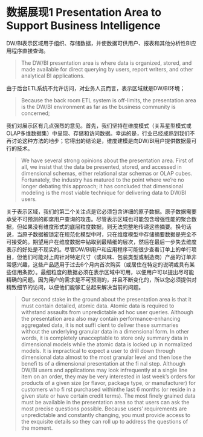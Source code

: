 # 数据展现1 Presentation Area to Support Business Intelligence
DW/BI表示区域用于组织、存储数据，并使数据可供用户、报表和其他分析性BI应用程序直接查询。
> The DW/BI presentation area is where data is organized, stored, and made available for direct querying by users, report writers, and other analytical BI applications.

由于后台ETL系统不允许访问，对业务人员而言，表示区域就是DW/BI环境；
> Because the back room ETL system is off-limits, the presentation area is the DW/BI environment as far as the business community is concerned; 

我们对展示区有几点强烈的意见。首先，我们坚持在维度模式（关系星型模式或OLAP多维数据集）中呈现、存储和访问数据。幸运的是，行业已经成熟到我们不再讨论这种方法的地步；它得出的结论是，维度建模是向DW/BI用户提供数据最可行的技术。

> We have several strong opinions about the presentation area. First of all, we insist that the data be presented, stored, and accessed in dimensional schemas, either relational star schemas or OLAP cubes. Fortunately, the industry has matured to the  point where we’re no longer debating this approach; it has concluded that dimensional modeling is the most viable technique for delivering data to DW/BI users.
> 
关于表示区域，我们的第二个关注点是它必须包含详细的原子数据。原子数据需要承受不可预测的即席用户查询的攻击。尽管表示区域也可能包含增强性能的聚合数据，但如果没有维度形式的底层粒度数据，则无法完整地传递这些摘要。换句话说，当原子数据被锁定在规范化模型中时，只在维度模型中存储摘要数据是完全不可接受的。期望用户在维度数据中钻取到最精细的层次，然后在最后一步失去维度表示的好处是不现实的。尽管DW/BI用户和应用程序可能很少查看订单上的单行项目，但他们可能对上周针对特定尺寸（或风味、包装类型或制造商）产品的订单非常感兴趣，这些产品适用于过去6个月内首次购买（或居住在特定的说明或具有某些信用条款）。最细粒度的数据必须在表示区域中可用，以便用户可以提出尽可能精确的问题。因为用户的需求是不可预测的，并且不断变化的，所以您必须提供对精致细节的访问，以便他们能够汇总起来解决当前的问题。

> Our second stake in the ground about the presentation area is that it must contain detailed, atomic data. Atomic data is required to withstand assaults from unpredictable ad hoc user queries. Although the presentation area also may contain performance-enhancing aggregated data, it is not suffi cient to deliver these summaries without the underlying granular data in a dimensional form. In other words, it is completely unacceptable to store only summary data in dimensional models while the atomic data is locked up in normalized models. It is impractical to expect a user to drill down through dimensional data almost to the most granular level and then lose the benefi ts of a dimensional presentation at the fi nal step. Although DW/BI users and applications may look infrequently at a single line item on an order, they may be very interested in last week’s orders for products of a given size (or flavor, package type, or manufacturer) for customers who fi rst purchased withinthe last 6 months (or reside in a given state or have certain credit terms). The most finely grained data must be available in the presentation area so that users can ask the most precise questions possible. Because users’ requirements are unpredictable and constantly changing, you must provide access to the exquisite details so they can roll up to address the questions of the moment.